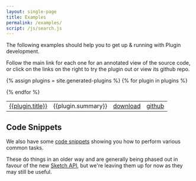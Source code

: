 ```yaml
---
layout: single-page
title: Examples
permalink: /examples/
script: /js/search.js
---
```



The following examples should help you to get up & running with Plugin development.

Follow the main link for each one for an annotated view of the source code, or click on the links on the right to try the plugin out or view its github repo.

<table>
  <tbody>

  {% assign plugins = site.generated-plugins %}
  {% for plugin in plugins %}
    <tr>
      <td><a href="{{plugin.url}}">{{plugin.title}}</a></td>
      <td>{{plugin.summary}}</td>
      <td><a href="/examples/plugins/{{plugin.name}}.zip">download</a></td>
      <td><a href="https://github.com/BohemianCoding/plugins.examples.{{plugin.name}}">github</a></td>
    </tr>
  {% endfor %}

  </tbody>
</table>

## Code Snippets

We also have some [code snippets](/examples/code/) showing you how to perform various common tasks.

These do things in an older way and are generally being phased out in favour of the new [Sketch API](/reference/api), but we're leaving them up for now as they may still be useful.
